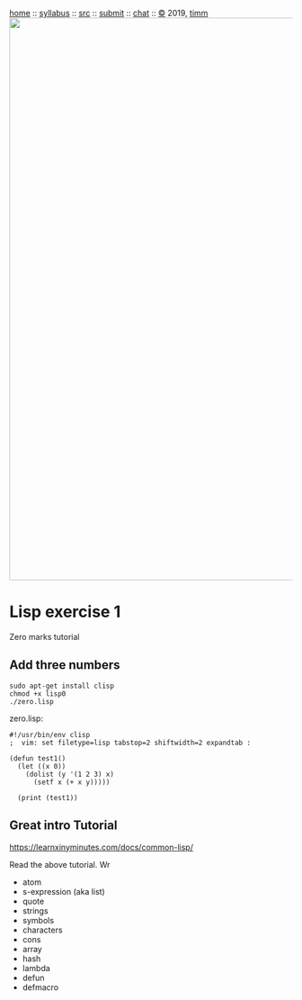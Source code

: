 <a href="http://tiny.cc/plm19">home</a> ::
<a href="https://github.com/txt/plm19/blob/master/doc/syllabus.md">syllabus</a> ::
<a href="https://github.com/txt/plm19/tree/master/src">src</a> ::
<a href="http://tiny.cc/plm19give">submit</a> ::
<a href="https://plm19.slack.com/">chat</a> ::
<a href="https://github.com/txt/plm19/blob/master/license.md">&copy;</a> 2019, <a href="http://menzies.us">timm</a>
<br>
<a href="http://tiny.cc/plm19"><img width=1000 src="https://raw.githubusercontent.com/txt/plm19/master/etc/img/banner.png"></a>

# Lisp exercise 1

Zero marks tutorial


## Add three numbers


```
sudo apt-get install clisp
chmod +x lisp0
./zero.lisp
```

zero.lisp:
```
#!/usr/bin/env clisp
;  vim: set filetype=lisp tabstop=2 shiftwidth=2 expandtab :

(defun test1()
  (let ((x 0))
    (dolist (y '(1 2 3) x)
      (setf x (+ x y)))))

  (print (test1))
```

## Great intro Tutorial

https://learnxinyminutes.com/docs/common-lisp/

Read the above tutorial. Wr

- atom
- s-expression (aka list)
- quote
- strings
- symbols
- characters
- cons
- array
- hash
- lambda
- defun
- defmacro


